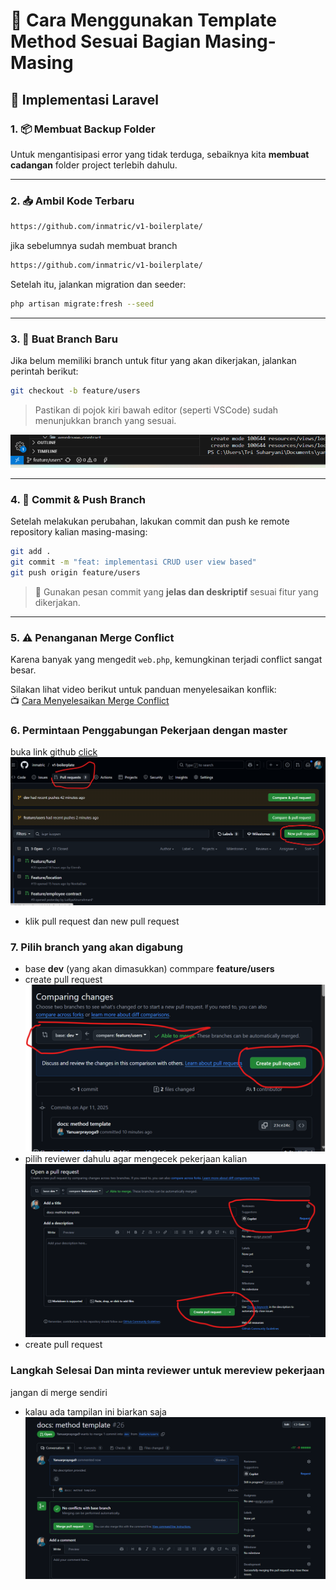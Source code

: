 # 🧹 Cara Menggunakan Template Method Sesuai Bagian Masing-Masing  
## 🔧 Implementasi Laravel

### 1. 📦 Membuat Backup Folder  
Untuk mengantisipasi error yang tidak terduga, sebaiknya kita **membuat cadangan** folder project terlebih dahulu.

---

### 2. 📥 Ambil Kode Terbaru  

```bash
https://github.com/inmatric/v1-boilerplate/
```
jika sebelumnya sudah membuat branch 
```bash
https://github.com/inmatric/v1-boilerplate/
```
Setelah itu, jalankan migration dan seeder:

```bash
php artisan migrate:fresh --seed
```

---

### 3. 🌿 Buat Branch Baru  
Jika belum memiliki branch untuk fitur yang akan dikerjakan, jalankan perintah berikut:

```bash
git checkout -b feature/users
```
> Pastikan di pojok kiri bawah editor (seperti VSCode) sudah menunjukkan branch yang sesuai.

![Branch Check](image.png)

---

### 4. 🚀 Commit & Push Branch  
Setelah melakukan perubahan, lakukan commit dan push ke remote repository kalian masing-masing:

```bash
git add .
git commit -m "feat: implementasi CRUD user view based"
git push origin feature/users
```

> 💬 Gunakan pesan commit yang **jelas dan deskriptif** sesuai fitur yang dikerjakan.

---

### 5. ⚠️ Penanganan Merge Conflict  
Karena banyak yang mengedit `web.php`, kemungkinan terjadi conflict sangat besar.

Silakan lihat video berikut untuk panduan menyelesaikan konflik:  
📺 [Cara Menyelesaikan Merge Conflict](https://youtu.be/DloR0BOGNU0?si=Xh42y_-Aqj_GAllo)

### 6. Permintaan Penggabungan Pekerjaan dengan master 
buka link github [click](https://github.com/inmatric/v1-boilerplate)
![alt text](image-1.png)
- klik pull request dan new pull request 
### 7. Pilih branch yang akan digabung 
- base <strong>dev</strong> (yang akan dimasukkan) commpare <strong>feature/users</strong> 
- create pull request
![alt text](image-2.png)
- pilih reviewer dahulu agar mengecek pekerjaan kalian 
![alt text](image-3.png)
- create pull request 

### Langkah Selesai Dan minta reviewer untuk mereview pekerjaan 
jangan di merge sendiri
- kalau ada tampilan ini biarkan saja
![alt text](image-4.png)
